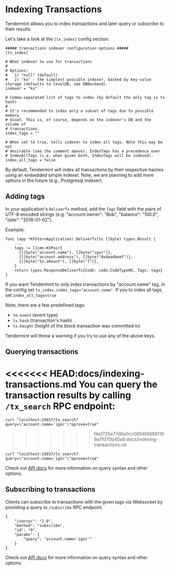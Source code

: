 # Indexing Transactions

Tendermint allows you to index transactions and later query or subscribe
to their results.

Let's take a look at the `[tx_index]` config section:

    ##### transactions indexer configuration options #####
    [tx_index]

    # What indexer to use for transactions
    #
    # Options:
    #   1) "null" (default)
    #   2) "kv" - the simplest possible indexer, backed by key-value storage (defaults to levelDB; see DBBackend).
    indexer = "kv"

    # Comma-separated list of tags to index (by default the only tag is tx hash)
    #
    # It's recommended to index only a subset of tags due to possible memory
    # bloat. This is, of course, depends on the indexer's DB and the volume of
    # transactions.
    index_tags = ""

    # When set to true, tells indexer to index all tags. Note this may be not
    # desirable (see the comment above). IndexTags has a precedence over
    # IndexAllTags (i.e. when given both, IndexTags will be indexed).
    index_all_tags = false

By default, Tendermint will index all transactions by their respective
hashes using an embedded simple indexer. Note, we are planning to add
more options in the future (e.g., Postgresql indexer).

## Adding tags

In your application's `DeliverTx` method, add the `Tags` field with the
pairs of UTF-8 encoded strings (e.g. "account.owner": "Bob", "balance":
"100.0", "date": "2018-01-02").

Example:

    func (app *KVStoreApplication) DeliverTx(tx []byte) types.Result {
        ...
        tags := []cmn.KVPair{
          {[]byte("account.name"), []byte("igor")},
          {[]byte("account.address"), []byte("0xdeadbeef")},
          {[]byte("tx.amount"), []byte("7")},
        }
        return types.ResponseDeliverTx{Code: code.CodeTypeOK, Tags: tags}
    }

If you want Tendermint to only index transactions by "account.name" tag,
in the config set `tx_index.index_tags="account.name"`. If you to index
all tags, set `index_all_tags=true`

Note, there are a few predefined tags:

-   `tm.event` (event type)
-   `tx.hash` (transaction's hash)
-   `tx.height` (height of the block transaction was committed in)

Tendermint will throw a warning if you try to use any of the above keys.

## Querying transactions

<<<<<<< HEAD:docs/indexing-transactions.md
You can query the transaction results by calling `/tx_search` RPC
endpoint:
=======
    curl "localhost:26657/tx_search?query=\"account.name='igor'\"&prove=true"
>>>>>>> f4e1725e77d6e0cc0854f48891199a7f070b40a8:docs/indexing-transactions.rst

    curl "localhost:26657/tx_search?query=\"account.name='igor'\"&prove=true"

Check out [API docs](https://tendermint.github.io/slate/?shell#txsearch)
for more information on query syntax and other options.

## Subscribing to transactions

Clients can subscribe to transactions with the given tags via Websocket
by providing a query to `/subscribe` RPC endpoint.

    {
        "jsonrpc": "2.0",
        "method": "subscribe",
        "id": "0",
        "params": {
            "query": "account.name='igor'"
        }
    }

Check out [API docs](https://tendermint.github.io/slate/#subscribe) for
more information on query syntax and other options.
